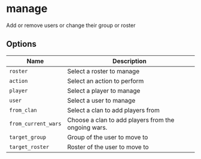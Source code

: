 # manage

Add or remove users or change their group or roster

## Options

| Name                | Description                                         |
| ------------------- | --------------------------------------------------- |
| `roster`            | Select a roster to manage                           |
| `action`            | Select an action to perform                         |
| `player`            | Select a player to manage                           |
| `user`              | Select a user to manage                             |
| `from_clan`         | Select a clan to add players from                   |
| `from_current_wars` | Choose a clan to add players from the ongoing wars. |
| `target_group`      | Group of the user to move to                        |
| `target_roster`     | Roster of the user to move to                       |

